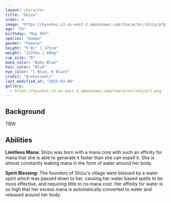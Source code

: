 ```yaml
---
layout: character
title: "Shizu"
order: 4
image: "https://kyuukei.s3.us-east-2.amazonaws.com/character/shizu/pfp.png"
age: "24"
birthday: "May 8th"
species: "Human"
gender: "Female"
height: "5'8\" | 175cm"
weight: "133lbs | 60kg"
cup_size: "B"
mana_color: "Baby Blue"
hair_color: "Blue"
eye_color: "L Blue, R Black"
credit: "@rokosanAlt"
last_modified_at: "2025-03-08"
gallery:
  - https://kyuukei.s3.us-east-2.amazonaws.com/character/shizu/1.png
---
```


## Background

TBW

## Abilities

**Limitless Mana:** Shizu was born with a mana core with such an affinity for mana that she is able to generate it faster than she can expell it. She is almost constantly leaking mana in the form of water around her body. 

**Spirit Blessing:** The founders of Shizu's village were blessed by a water spirit which was passed down to her, causing her water based spells to be more effective, and requiring little to no mana cost. Her affinity for water is so high that her excess mana is automatically converted to water and released around her body.
